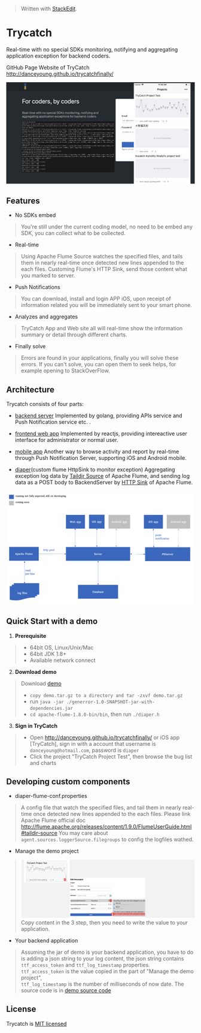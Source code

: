 > Written with [StackEdit](https://stackedit.io/).
# Trycatch
Real-time with no special SDKs monitoring, notifying and aggregating application exception for backend coders.

GitHub Page Website of TryCatch http://danceyoung.github.io/trycatchfinally/

![enter image description here](https://github.com/danceyoung/trycatch/blob/master/resource/cover.png?raw=true)
## Features

 - No SDKs embed
> You're still under the current coding model, no need to be embed any SDK, you can collect what to be collected.
 - Real-time
> Using Apache Flume Source watches the specified files, and tails them in nearly real-time once detected new lines appended to the each files. Customing Flume's HTTP Sink, send those content what you marked to server.
 - Push Notifications
> You can download, install and login APP iOS, upon receipt of information related you will be immediately sent to your smart phone.
 - Analyzes and aggregates
 > TryCatch App and Web site all will real-time show the information summary or detail through different charts.
 
 - Finally solve
> Errors are found in your applications, finally you will solve these errors. If you can't solve, you can open them to seek helps, for example opening to StackOverFlow.

## Architecture
Trycatch consists of four parts:

 - [backend server](https://github.com/danceyoung/trycatch-server)
 Implemented by golang, providing APIs service and Push Notification service etc. .

 - [frontend web app](https://github.com/danceyoung/trycatch/tree/master/trycatch-webApp)
 Implemented by reactjs, providing intereactive user interface for administrator or normal user.
 - [mobile app](https://github.com/danceyoung/trycatch/tree/master/trycatch-mobileApp)
 Another way to browse activity and report by real-time through Push Notification Server, supporting iOS and Android mobile.

 - [diaper](https://github.com/danceyoung/trycatch/tree/master/trycatch-flumeDiaper)(custom flume HttpSink to monitor exception)
 Aggregating exception log data by [Taildir Source](http://flume.apache.org/releases/content/1.9.0/FlumeUserGuide.html#taildir-source) of Apache Flume, and sending log data as a POST body to BackendServer by [HTTP Sink](http://flume.apache.org/releases/content/1.9.0/FlumeUserGuide.html#http-sink) of Apache Flume.

 
 ![architecture](https://github.com/danceyoung/trycatch/blob/master/resource/architecture.png?raw=true)
 ## Quick Start with a demo
 

 1. **Prerequisite**
 > - 64bit OS, Linux/Unix/Mac
 > - 64bit JDK 1.8+
 > - Available network connect
2. **Download demo**

> Download [demo](https://pan.baidu.com/s/1GV4Dtu6wpmROX_PDfiWf8Q) 
> - `copy demo.tar.gz to a directory and tar -zxvf demo.tar.gz`
> - run `java -jar ./generror-1.0-SNAPSHOT-jar-with-dependencies.jar`
> - `cd apache-flume-1.8.0-bin/bin`, then run  `./diaper.h`

3. **Sign in TryCatch**

>  - Open http://danceyoung.github.io/trycatchfinally/  or iOS app [TryCatch], sign in with a account that username is `danceyoung@hotmail.com`, password is
   `diaper`
> - Click the project "TryCatch Project Test", then browse the bug list and charts
## Developing custom components
 - diaper-flume-conf.properties
> 
> A config file that watch the specified files, and tail them in nearly real-time once detected new lines appended to the each files. Please link Apache Flume official doc http://flume.apache.org/releases/content/1.9.0/FlumeUserGuide.html#taildir-source
> You may care about `agent.sources.loggerSource.filegroups` to config the logfiles wathed.

 - Manage the demo project

> ![access token](https://github.com/danceyoung/trycatch/blob/master/resource/accesstokendemo.png?raw=true)
Copy content in the 3 step, then you need to write the value to your application. 
- Your backend application
> Assuming the jar of demo is your backend application, you have to do is adding a json string to your log content, the json string contains `ttf_access_token` and `ttf_log_timestamp` properties.   
> `ttf_access_token` is the value copied in the part of "Manage the demo project",  
> `ttf_log_timestamp` is the number of milliseconds of now date. 
> The source code is in [demo source code](https://github.com/danceyoung/trycatch/blob/master/demo/src/main/java/com/trycatch/GenError.java) 
 
## License
Trycatch is [MIT licensed](https://github.com/danceyoung/trycatch/blob/master/LICENSE)
